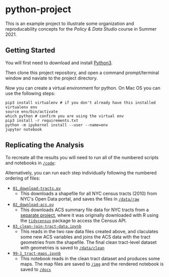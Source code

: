 python-project
==============

This is an example project to illustrate some organization and reproducability concepts for the _Policy & Data Studio_ course in Summer 2021. 

## Getting Started

You will first need to download and install [Python3](https://realpython.com/installing-python/).

Then clone this project repository, and open a command prompt/terminal window and naviate to the project directory. 

Now you can create a virtual environment for python. On Mac OS you can use the following steps:

```
pip3 install virtualenv # if you don't already have this installed
virtualenv env
source env/bin/activate
which python # confirm you are using the virtual env
pip3 install -r requirements.txt
python -m ipykernel install --user --name=env
jupyter notebook
```

## Replicating the Analysis

To recreate all the results you will need to run all of the numbered scripts and notebooks in [`/code`](/code):

Alternatively, you can run each step individually following the numbered ordering of files:

* [`01_download-tracts.py`](code/01_download-tracts.py)
  * This downloads a shapefile for all NYC census tracts (2010) from NYC's Open Data portal, and saves the files in [`/data/raw`](/data/raw)
* [`02_download-acs.py`](code/02_download-acs.py)
  * This downloads ACS summary file data for NYC tracts from a [separate project](https://github.com/mspp-data-studio-2021/r-project), where it was originally downloaded with R using the [`tidycensus`](https://walker-data.com/tidycensus/) package to access the Census API. 
* [`03_clean-join-tract-data.ipynb`](code/03_clean-join-tract-data.ipynb)
  * This reads in the two raw data files created above, and claculates some new ACS variables and joins the ACS data with the tract geometries from the shapefile. The final clean tract-level dataset with geometries is saved to [`/data/clean`](/data/clean)
* [`99-1_tract-maps.ipynb`](code/99-1_tract-maps.ipynb)
  * This notebook reads in the clean tract dataset and produces some maps. The map files are saved to [`/img`](/img) and the rendered notebook is saved to [`/docs`](/docs)
